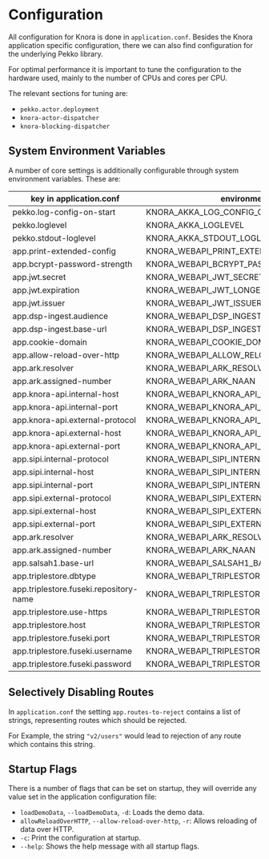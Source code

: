 # Configuration

All configuration for Knora is done in `application.conf`. Besides the Knora application
specific configuration, there we can also find configuration for the underlying Pekko library.

For optimal performance it is important to tune the configuration to the hardware used, mainly
to the number of CPUs and cores per CPU.

The relevant sections for tuning are:

- `pekko.actor.deployment`
- `knora-actor-dispatcher`
- `knora-blocking-dispatcher`

## System Environment Variables

A number of core settings is additionally configurable through system environment variables. These are:

| key in application.conf                | environment variable                            | default value           |
| -------------------------------------- | ----------------------------------------------- | ----------------------- |
| pekko.log-config-on-start              | KNORA_AKKA_LOG_CONFIG_ON_START                  | off                     |
| pekko.loglevel                         | KNORA_AKKA_LOGLEVEL                             | INFO                    |
| pekko.stdout-loglevel                  | KNORA_AKKA_STDOUT_LOGLEVEL                      | INFO                    |
| app.print-extended-config              | KNORA_WEBAPI_PRINT_EXTENDED_CONFIG              | false                   |
| app.bcrypt-password-strength           | KNORA_WEBAPI_BCRYPT_PASSWORD_STRENGTH           | 12                      |
| app.jwt.secret                         | KNORA_WEBAPI_JWT_SECRET_KEY                     | super-secret-key        |
| app.jwt.expiration                     | KNORA_WEBAPI_JWT_LONGEVITY                      | 30 days                 |
| app.jwt.issuer                         | KNORA_WEBAPI_JWT_ISSUER                         | 0.0.0.0:3333            |
| app.dsp-ingest.audience                | KNORA_WEBAPI_DSP_INGEST_AUDIENCE                | <http://localhost:3340> |
| app.dsp-ingest.base-url                | KNORA_WEBAPI_DSP_INGEST_BASE_URL                | <http://localhost:3340> |
| app.cookie-domain                      | KNORA_WEBAPI_COOKIE_DOMAIN                      | localhost               |
| app.allow-reload-over-http             | KNORA_WEBAPI_ALLOW_RELOAD_OVER_HTTP             | false                   |
| app.ark.resolver                       | KNORA_WEBAPI_ARK_RESOLVER_URL                   | <http://0.0.0.0:3336>   |
| app.ark.assigned-number                | KNORA_WEBAPI_ARK_NAAN                           | 72163                   |
| app.knora-api.internal-host            | KNORA_WEBAPI_KNORA_API_INTERNAL_HOST            | 0.0.0.0                 |
| app.knora-api.internal-port            | KNORA_WEBAPI_KNORA_API_INTERNAL_PORT            | 3333                    |
| app.knora-api.external-protocol        | KNORA_WEBAPI_KNORA_API_EXTERNAL_PROTOCOL        | http                    |
| app.knora-api.external-host            | KNORA_WEBAPI_KNORA_API_EXTERNAL_HOST            | 0.0.0.0                 |
| app.knora-api.external-port            | KNORA_WEBAPI_KNORA_API_EXTERNAL_PORT            | 3333                    |
| app.sipi.internal-protocol             | KNORA_WEBAPI_SIPI_INTERNAL_PROTOCOL             | http                    |
| app.sipi.internal-host                 | KNORA_WEBAPI_SIPI_INTERNAL_HOST                 | localhost               |
| app.sipi.internal-port                 | KNORA_WEBAPI_SIPI_INTERNAL_PORT                 | 1024                    |
| app.sipi.external-protocol             | KNORA_WEBAPI_SIPI_EXTERNAL_PROTOCOL             | http                    |
| app.sipi.external-host                 | KNORA_WEBAPI_SIPI_EXTERNAL_HOST                 | localhost               |
| app.sipi.external-port                 | KNORA_WEBAPI_SIPI_EXTERNAL_PORT                 | 443                     |
| app.ark.resolver                       | KNORA_WEBAPI_ARK_RESOLVER_URL                   | <http://0.0.0.0:3336>   |
| app.ark.assigned-number                | KNORA_WEBAPI_ARK_NAAN                           | 72163                   |
| app.salsah1.base-url                   | KNORA_WEBAPI_SALSAH1_BASE_URL                   | <http://localhost:3335> |
| app.triplestore.dbtype                 | KNORA_WEBAPI_TRIPLESTORE_DBTYPE                 | fuseki                  |
| app.triplestore.fuseki.repository-name | KNORA_WEBAPI_TRIPLESTORE_FUSEKI_REPOSITORY_NAME | knora-test              |
| app.triplestore.use-https              | KNORA_WEBAPI_TRIPLESTORE_USE_HTTPS              | false                   |
| app.triplestore.host                   | KNORA_WEBAPI_TRIPLESTORE_HOST                   | localhost               |
| app.triplestore.fuseki.port            | KNORA_WEBAPI_TRIPLESTORE_FUSEKI_PORT            | 3030                    |
| app.triplestore.fuseki.username        | KNORA_WEBAPI_TRIPLESTORE_FUSEKI_USERNAME        | admin                   |
| app.triplestore.fuseki.password        | KNORA_WEBAPI_TRIPLESTORE_FUSEKI_PASSWORD        | test                    |

## Selectively Disabling Routes

In `application.conf` the setting `app.routes-to-reject` contains a list
of strings, representing routes which should be rejected.

For Example, the string `"v2/users"` would lead to rejection of any
route which contains this string.

## Startup Flags

There is a number of flags that can be set on startup, they will
override any value set in the application configuration file:

- `loadDemoData`, `--loadDemoData`, `-d`: Loads the demo data.
- `allowReloadOverHTTP`, `--allow-reload-over-http`, `-r`: Allows
  reloading of data over HTTP.
- `-c`: Print the configuration at startup.
- `--help`: Shows the help message with all startup flags.
